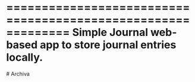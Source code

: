 
=============================================================
Simple Journal web-based app to store journal entries locally.
=============================================================
#   A r c h i v a 
 
 
